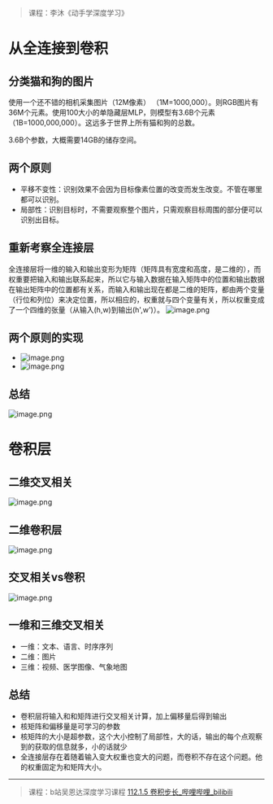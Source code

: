 > 课程：李沐《动手学深度学习》
# 从全连接到卷积
## 分类猫和狗的图片
使用一个还不错的相机采集图片（12M像素） （1M=1000,000）。则RGB图片有36M个元素。使用100大小的单隐藏层MLP，则模型有3.6B个元素（1B=1000,000,000）。这远多于世界上所有猫和狗的总数。

3.6B个参数，大概需要14GB的储存空间。

## 两个原则
* 平移不变性：识别效果不会因为目标像素位置的改变而发生改变。不管在哪里都可以识别。
* 局部性：识别目标时，不需要观察整个图片，只需观察目标周围的部分便可以识别出目标。

## 重新考察全连接层
全连接层将一维的输入和输出变形为矩阵（矩阵具有宽度和高度，是二维的），而权重要把输入和输出联系起来，所以它与输入数据在输入矩阵中的位置和输出数据在输出矩阵中的位置都有关系，而输入和输出现在都是二维的矩阵，都由两个变量（行位和列位）来决定位置，所以相应的，权重就与四个变量有关，所以权重变成了一个四维的张量（从输入(h,w)到输出(h',w')）。
![image.png](https://youki-1330066034.cos.ap-guangzhou.myqcloud.com/machine-learning/202410062232473.png)

## 两个原则的实现
* ![image.png](https://youki-1330066034.cos.ap-guangzhou.myqcloud.com/machine-learning/202410062231639.png)
* ![image.png](https://youki-1330066034.cos.ap-guangzhou.myqcloud.com/machine-learning/202410062231242.png)
## 总结
![image.png](https://youki-1330066034.cos.ap-guangzhou.myqcloud.com/machine-learning/202410062236871.png)

# 卷积层
## 二维交叉相关
![image.png](https://youki-1330066034.cos.ap-guangzhou.myqcloud.com/machine-learning/202410062236469.png)

## 二维卷积层
![image.png](https://youki-1330066034.cos.ap-guangzhou.myqcloud.com/machine-learning/202410062245751.png)

## 交叉相关vs卷积
![image.png](https://youki-1330066034.cos.ap-guangzhou.myqcloud.com/machine-learning/202410062248601.png)

## 一维和三维交叉相关
* 一维：文本、语言、时序序列
* 二维：图片
* 三维：视频、医学图像、气象地图

## 总结
* 卷积层将输入和和矩阵进行交叉相关计算，加上偏移量后得到输出
* 核矩阵和偏移量是可学习的参数
* 核矩阵的大小是超参数，这个大小控制了局部性，大的话，输出的每个点观察到的获取的信息就多，小的话就少
* 全连接层存在着随着输入变大权重也变大的问题，而卷积不存在这个问题。他的权重固定为和矩阵大小。
---
> 课程：b站吴恩达深度学习课程
> [112.1.5 卷积步长_哔哩哔哩_bilibili](https://www.bilibili.com/video/BV11H4y1F7uH?p=109&vd_source=327f3e87e497fe83b3515199232efd15)
